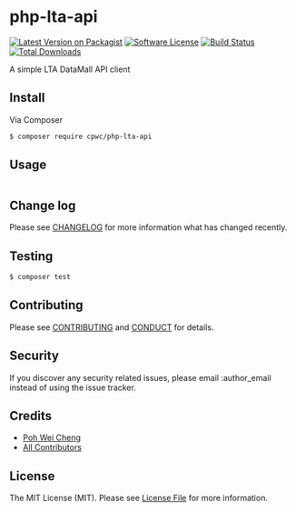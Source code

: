 # php-lta-api

[![Latest Version on Packagist][ico-version]][link-packagist]
[![Software License][ico-license]](LICENSE.md)
[![Build Status][ico-travis]][link-travis]
[![Total Downloads][ico-downloads]][link-downloads]

A simple LTA DataMall API client

## Install

Via Composer

``` bash
$ composer require cpwc/php-lta-api
```

## Usage

``` php
```

## Change log

Please see [CHANGELOG](CHANGELOG.md) for more information what has changed recently.

## Testing

``` bash
$ composer test
```

## Contributing

Please see [CONTRIBUTING](CONTRIBUTING.md) and [CONDUCT](CONDUCT.md) for details.

## Security

If you discover any security related issues, please email :author_email instead of using the issue tracker.

## Credits

- [Poh Wei Cheng][link-author]
- [All Contributors][link-contributors]

## License

The MIT License (MIT). Please see [License File](LICENSE.md) for more information.

[ico-version]: https://img.shields.io/packagist/v/cpwc/php-lta-api.svg?style=flat-square
[ico-license]: https://img.shields.io/badge/license-MIT-brightgreen.svg?style=flat-square
[ico-travis]: https://img.shields.io/travis/cpwc/php-lta-api/master.svg?style=flat-square
[ico-downloads]: https://img.shields.io/packagist/dt/cpwc/php-lta-api.svg?style=flat-square

[link-packagist]: https://packagist.org/packages/cpwc/php-lta-api
[link-travis]: https://travis-ci.org/cpwc/php-lta-api
[link-downloads]: https://packagist.org/packages/cpwc/php-lta-api
[link-author]: https://github.com/cpwc
[link-contributors]: ../../contributors
